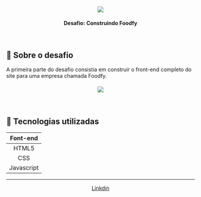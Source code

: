 <h1 align="center">
<img src="https://ik.imagekit.io/mqh5rdpeme/img-launchbase_u1x6ViV8P.png">
</h1>
<h4 align="center"> Desafio: Construindo Foodfy </h4>
<br/>

## 🚀 Sobre o desafio

A primeira parte do desafio consistia em construir o front-end completo do site para uma empresa chamada Foodfy.

<h4 align="center">
<img src="https://ik.imagekit.io/mqh5rdpeme/foodfy_RBxDGqq8F.gif">
</h4>
<br />

## 🚀 Tecnologias utilizadas


| Font-end  | 
| :------------: | 
|  HTML5 |  
|  CSS |   
| Javascript |   

------------

<p align="center"><a href="https://www.linkedin.com/in/lucas-da-silva-pedroso-0b4420191/">Linkdin</a></p>


